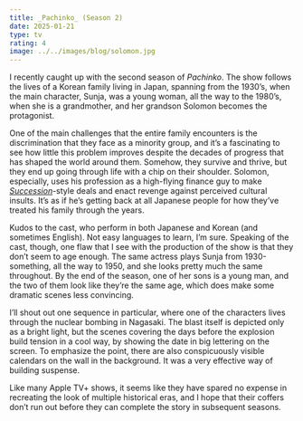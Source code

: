 ```yaml
---
title: _Pachinko_ (Season 2)
date: 2025-01-21
type: tv
rating: 4
image: ../../images/blog/solomon.jpg
---
```


I recently caught up with the second season of _Pachinko_. The show follows the lives of a Korean family living in Japan, spanning from the 1930’s, when the main character, Sunja, was a young woman, all the way to the 1980’s, when she is a grandmother, and her grandson Solomon becomes the protagonist.

One of the main challenges that the entire family encounters is the discrimination that they face as a minority group, and it’s a fascinating to see how little this problem improves despite the decades of progress that has shaped the world around them. Somehow, they survive and thrive, but they end up going through life with a chip on their shoulder. Solomon, especially, uses his profession as a high-flying finance guy to make [_Succession_](/quick-reviews/succession)-style deals and enact revenge against perceived cultural insults. It’s as if he’s getting back at all Japanese people for how they’ve treated his family through the years.

Kudos to the cast, who perform in both Japanese and Korean (and sometimes English). Not easy languages to learn, I’m sure. Speaking of the cast, though, one flaw that I see with the production of the show is that they don’t seem to age enough. The same actress plays Sunja from 1930-something, all the way to 1950, and she looks pretty much the same throughout. By the end of the season, one of her sons is a young man, and the two of them look like they’re the same age, which does make some dramatic scenes less convincing.

I’ll shout out one sequence in particular, where one of the characters lives through the nuclear bombing in Nagasaki. The blast itself is depicted only as a bright light, but the scenes covering the days before the explosion build tension in a cool way, by showing the date in big lettering on the screen. To emphasize the point, there are also conspicuously visible calendars on the wall in the background. It was a very effective way of building suspense.

Like many Apple TV+ shows, it seems like they have spared no expense in recreating the look of multiple historical eras, and I hope that their coffers don’t run out before they can complete the story in subsequent seasons.
